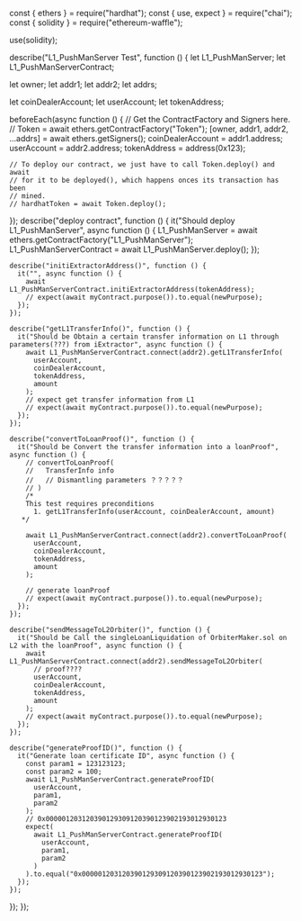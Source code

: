 const {
  ethers
} = require("hardhat");
const {
  use,
  expect
} = require("chai");
const {
  solidity
} = require("ethereum-waffle");

use(solidity);

describe("L1_PushManServer Test", function () {
  let L1_PushManServer;
  let L1_PushManServerContract;

  let owner;
  let addr1;
  let addr2;
  let addrs;

  let coinDealerAccount;
  let userAccount;
  let tokenAddress;

  beforeEach(async function () {
    // Get the ContractFactory and Signers here.
    // Token = await ethers.getContractFactory("Token");
    [owner, addr1, addr2, ...addrs] = await ethers.getSigners();
    coinDealerAccount = addr1.address;
    userAccount = addr2.address;
    tokenAddress = address(0x123);

    // To deploy our contract, we just have to call Token.deploy() and await
    // for it to be deployed(), which happens onces its transaction has been
    // mined.
    // hardhatToken = await Token.deploy();
  });
  describe("deploy contract", function () {
    it("Should deploy L1_PushManServer", async function () {
      L1_PushManServer = await ethers.getContractFactory("L1_PushManServer");
      L1_PushManServerContract = await L1_PushManServer.deploy();
    });

    describe("initiExtractorAddress()", function () {
      it("", async function () {
        await L1_PushManServerContract.initiExtractorAddress(tokenAddress);
        // expect(await myContract.purpose()).to.equal(newPurpose);
      });
    });

    describe("getL1TransferInfo()", function () {
      it("Should be Obtain a certain transfer information on L1 through parameters(???) from iExtractor", async function () {
        await L1_PushManServerContract.connect(addr2).getL1TransferInfo(
          userAccount,
          coinDealerAccount,
          tokenAddress,
          amount
        );
        // expect get transfer information from L1
        // expect(await myContract.purpose()).to.equal(newPurpose);
      });
    });

    describe("convertToLoanProof()", function () {
      it("Should be Convert the transfer information into a loanProof", async function () {
        // convertToLoanProof(
        //   TransferInfo info
        //   // Dismantling parameters ？？？？？
        // )
        /*
        This test requires preconditions
          1. getL1TransferInfo(userAccount, coinDealerAccount, amount)
       */

        await L1_PushManServerContract.connect(addr2).convertToLoanProof(
          userAccount,
          coinDealerAccount,
          tokenAddress,
          amount
        );

        // generate loanProof
        // expect(await myContract.purpose()).to.equal(newPurpose);
      });
    });

    describe("sendMessageToL2Orbiter()", function () {
      it("Should be Call the singleLoanLiquidation of OrbiterMaker.sol on L2 with the loanProof", async function () {
        await L1_PushManServerContract.connect(addr2).sendMessageToL2Orbiter(
          // proof????
          userAccount,
          coinDealerAccount,
          tokenAddress,
          amount
        );
        // expect(await myContract.purpose()).to.equal(newPurpose);
      });
    });

    describe("generateProofID()", function () {
      it("Generate loan certificate ID", async function () {
        const param1 = 123123123;
        const param2 = 100;
        await L1_PushManServerContract.generateProofID(
          userAccount,
          param1,
          param2
        );
        // 0x000001203120390129309120390123902193012930123
        expect(
          await L1_PushManServerContract.generateProofID(
            userAccount,
            param1,
            param2
          )
        ).to.equal("0x000001203120390129309120390123902193012930123");
      });
    });
  });
});